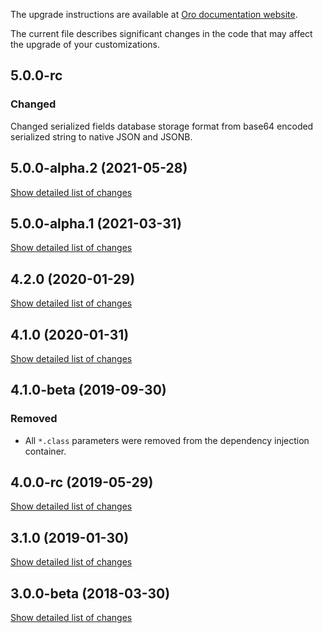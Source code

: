 The upgrade instructions are available at [Oro documentation website](https://doc.oroinc.com/master/backend/setup/upgrade-to-new-version/).

The current file describes significant changes in the code that may affect the upgrade of your customizations.

## 5.0.0-rc

### Changed

Changed serialized fields database storage format from base64 encoded serialized string to native JSON and JSONB.

## 5.0.0-alpha.2 (2021-05-28)
[Show detailed list of changes](incompatibilities-5-0-alpha-2.md)

## 5.0.0-alpha.1 (2021-03-31)
[Show detailed list of changes](incompatibilities-5-0-alpha-1.md)

## 4.2.0 (2020-01-29)
[Show detailed list of changes](incompatibilities-4-2.md)

## 4.1.0 (2020-01-31)
[Show detailed list of changes](incompatibilities-4-1.md)

## 4.1.0-beta (2019-09-30)

### Removed
* All `*.class` parameters were removed from the dependency injection container.

## 4.0.0-rc (2019-05-29)
[Show detailed list of changes](incompatibilities-4-0-rc.md)

## 3.1.0 (2019-01-30)
[Show detailed list of changes](incompatibilities-3-1.md)

## 3.0.0-beta (2018-03-30)
[Show detailed list of changes](incompatibilities-3-0-beta.md)
